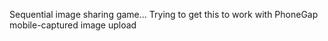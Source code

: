 Sequential image sharing game... Trying to get this to work with PhoneGap mobile-captured image upload

